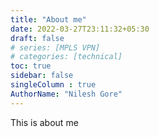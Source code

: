 ```yaml
---
title: "About me"
date: 2022-03-27T23:11:32+05:30
draft: false
# series: [MPLS VPN]
# categories: [technical]
toc: true
sidebar: false
singleColumn : true
AuthorName: "Nilesh Gore"
---
```


This is about me